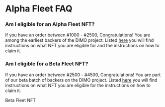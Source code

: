 # Alpha Fleet FAQ

### Am I eligible for an Alpha Fleet NFT?

If you have an order between #1000 - #2500, Congratulations! You are among the earliest backers of the DIMO project. Listed [here](../nft/alpha-fleet-nft-claiming-guide.md) you will find instructions on what NFT you are eligible for and the instructions on how to claim it.&#x20;

### Am I eligible for a Beta Fleet NFT?&#x20;

If you have an order between #2500 - #4500, Congratulations! You are part of our beta batch of backers on the DIMO project. Listed [here](../nft/alpha-fleet-nft-claiming-guide.md) you will find instructions on what NFT you are eligible for the instructions on how to claim it.&#x20;



Beta Fleet NFT

